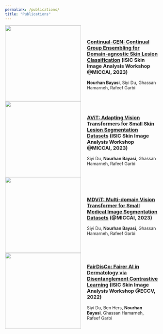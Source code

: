 ```yaml
---
permalink: /publications/
title: "Publications"
---
```


<div style="display: flex; align-items: center;">
    <img src="http://nourhanb.github.io/images/main_continual_gen.jpg" style="width: 250px; height: auto; margin-right: 20px;">
    <div>
        <h3><a href="https://workshop2023.isic-archive.com/paper_bayasi.pdf">Continual-GEN: Continual Group Ensembling for Domain-agnostic Skin Lesion Classification</a> (ISIC Skin Image Analysis Workshop @MICCAI, 2023)</h3>
        <p><strong>Nourhan Bayasi</strong>, Siyi Du, Ghassan Hamarneh, Rafeef Garbi</p>
    </div>
</div>

<div style="display: flex; align-items: center;">
    <img src="http://nourhanb.github.io/images/main_avit.jpg" style="width: 250px; height: auto; margin-right: 20px;">
    <div>
        <h3><a href="https://workshop2023.isic-archive.com/paper_du.pdf">AViT: Adapting Vision Transformers for Small Skin Lesion Segmentation Datasets</a> (ISIC Skin Image Analysis Workshop @MICCAI, 2023)</h3>
        <p>Siyi Du, <strong>Nourhan Bayasi</strong>,  Ghassan Hamarneh, Rafeef Garbi</p>
    </div>
</div>

<div style="display: flex; align-items: center;">
    <img src="http://nourhanb.github.io/images/main_mdvit.jpg" style="width: 250px; height: auto; margin-right: 20px;">
    <div>
        <h3><a href="https://arxiv.org/abs/2307.02100">MDViT: Multi-domain Vision Transformer for Small Medical Image Segmentation Datasets</a> (@MICCAI, 2023)</h3>
        <p>Siyi Du, <strong>Nourhan Bayasi</strong>,  Ghassan Hamarneh, Rafeef Garbi</p>
    </div>
</div>

<div style="display: flex; align-items: center;">
    <img src="http://nourhanb.github.io/images/main_fairdisco.jpg" style="width: 250px; height: auto; margin-right: 20px;">
    <div>
        <h3><a href="https://arxiv.org/abs/2208.10013">FairDisCo: Fairer AI in Dermatology via Disentanglement Contrastive Learning</a> (ISIC Skin Image Analysis Workshop @ECCV, 2022)</h3>
        <p>Siyi Du, Ben Hers, <strong>Nourhan Bayasi</strong>,  Ghassan Hamarneh, Rafeef Garbi</p>
    </div>
</div>
